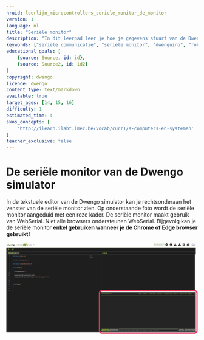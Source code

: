```yaml
---
hruid: leerlijn_microcontrollers_seriele_monitor_de_monitor
version: 1
language: nl
title: "Seriële monitor"
description: "In dit leerpad leer je hoe je gegevens stuurt van de Dwenguino naar de computer."
keywords: ["seriële communicatie", "seriële monitor", "dwenguino", "robot", "project", "µC", "pid", "controletheorie"]
educational_goals: [
    {source: Source, id: id}, 
    {source: Source2, id: id2}
]
copyright: dwengo
licence: dwengo
content_type: text/markdown
available: true
target_ages: [14, 15, 16]
difficulty: 1
estimated_time: 4
skos_concepts: [
    'http://ilearn.ilabt.imec.be/vocab/curr1/s-computers-en-systemen'
]
teacher_exclusive: false
---
```


# De seriële monitor van de Dwengo simulator

In de tekstuele editor van de Dwengo simulator kan je rechtsonderaan het venster van de seriële monitor zien. Op onderstaande foto wordt de seriële monitor aangeduid met een roze kader. De seriële monitor maakt gebruik van WebSerial. Niet alle browsers ondersteunen WebSerial. Bijgevolg kan je de seriële monitor **enkel gebruiken wanneer je de Chrome of Edge browser gebruikt!**

<img src="img/textual_editor_serial_monitor.png" alt="Screenshot van de tekstuele editor in de Dwengo simulator met rechtsonder de seriële monitor"></img>
